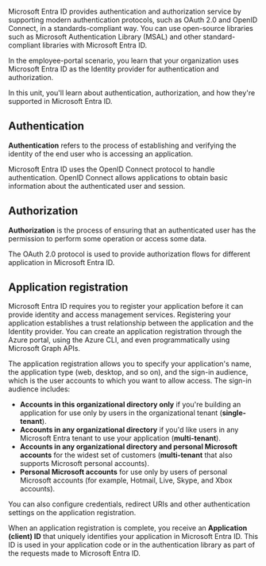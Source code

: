 Microsoft Entra ID provides authentication and authorization service by supporting modern authentication protocols, such as OAuth 2.0 and OpenID Connect, in a standards-compliant way. You can use open-source libraries such as Microsoft Authentication Library (MSAL) and other standard-compliant libraries with Microsoft Entra ID. 

In the employee-portal scenario, you learn that your organization uses Microsoft Entra ID as the Identity provider for authentication and authorization.

In this unit, you'll learn about authentication, authorization, and how they're supported in Microsoft Entra ID.

## Authentication

**Authentication** refers to the process of establishing and verifying the identity of the end user who is accessing an application.

Microsoft Entra ID uses the OpenID Connect protocol to handle authentication. OpenID Connect allows applications to obtain basic information about the authenticated user and session.

## Authorization

**Authorization** is the process of ensuring that an authenticated user has the permission to perform some operation or access some data.

The OAuth 2.0 protocol is used to provide authorization flows for different application in Microsoft Entra ID.

## Application registration

Microsoft Entra ID requires you to register your application before it can provide identity and access management services. Registering your application establishes a trust relationship between the application and the Identity provider. You can create an application registration through the Azure portal, using the Azure CLI, and even programmatically using Microsoft Graph APIs.

The application registration allows you to specify your application's name, the application type (web, desktop, and so on), and the sign-in audience, which is the user accounts to which you want to allow access. The sign-in audience includes:

- **Accounts in this organizational directory only** if you're building an application for use only by users in the organizational tenant (**single-tenant**).
- **Accounts in any organizational directory** if you'd like users in any Microsoft Entra tenant to use your application (**multi-tenant**).
- **Accounts in any organizational directory and personal Microsoft accounts** for the widest set of customers (**multi-tenant** that also supports Microsoft personal accounts).
- **Personal Microsoft accounts** for use only by users of personal Microsoft accounts (for example, Hotmail, Live, Skype, and Xbox accounts).

You can also configure credentials, redirect URIs and other authentication settings on the application registration.

When an application registration is complete, you receive an **Application (client) ID** that uniquely identifies your application in Microsoft Entra ID. This ID is used in your application code or in the authentication library as part of the requests made to Microsoft Entra ID.
